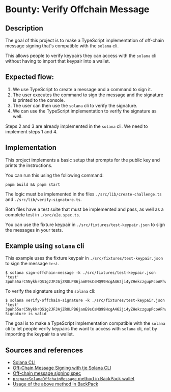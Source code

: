 # Bounty: Verify Offchain Message

## Description

The goal of this project is to make a TypeScript implementation of off-chain message signing that's compatible with the `solana` cli.

This allows people to verify keypairs they can access with the `solana` cli without having to import that keypair into a wallet.

## Expected flow:

1. We use TypeScript to create a message and a command to sign it.
2. The user executes the command to sign the message and the signature is printed to the console.
3. The user can then use the `solana` cli to verify the signature.
4. We can use the TypeScript implementation to verify the signature as well.

Steps 2 and 3 are already implemented in the `solana` cli. We need to implement steps 1 and 4.

## Implementation

This project implements a basic setup that prompts for the public key and prints the instructions.

You can run this using the following command:

```shell
pnpm build && pnpm start
```

The logic must be implemented in the files `./src/lib/create-challenge.ts` and `./src/lib/verify-signature.ts`.

Both files have a test suite that must be implemented and pass, as well as a complete test in `./src/e2e.spec.ts`.

You can use the fixture keypair in `./src/fixtures/test-keypair.json` to sign the messages in your tests.

## Example using `solana` cli

This example uses the fixture keypair in `./src/fixtures/test-keypair.json` to sign the message `test`.

```shell
$ solana sign-offchain-message -k ./src/fixtures/test-keypair.json 'test'
3pWh55arC5NykkrQS1g2JFJAjZRULPB6jamE9sCsMQ99HcgA462ji4yZHekczgupPcoAFhw3P7XdYfsMcbDv2Rjd
```

To verify the signature using the `solana` cli:

```shell
$ solana verify-offchain-signature -k ./src/fixtures/test-keypair.json 'test' 3pWh55arC5NykkrQS1g2JFJAjZRULPB6jamE9sCsMQ99HcgA462ji4yZHekczgupPcoAFhw3P7XdYfsMcbDv2Rjd
Signature is valid
```

The goal is to make a TypeScript implementation compatible with the `solana` cli to let people verify keypairs the want to access with `solana` cli, not by importing the keypair to a wallet.

## Sources and references

- [Solana CLI](https://docs.solana.com/cli/install-solana-cli-tools)
- [Off-Chain Message Signing with tje Solana CLI](https://docs.solanalabs.com/cli/examples/sign-offchain-message)
- [Off-chain message signing spec](https://github.com/solana-labs/solana/blob/master/docs/src/proposals/off-chain-message-signing.md)
- [`prepareSolanaOffchainMessage` method in BackPack wallet](https://github.com/coral-xyz/backpack/blob/5a538a41d060d2c48507007f96c766483115aecc/packages/secure-clients/src/SolanaClient/BackpackSolanaWallet.ts#L74-L117)
- [Usage of the above method in BackPack](https://github.com/coral-xyz/backpack/blob/5a538a41d060d2c48507007f96c766483115aecc/examples/clients/simple/src/solana/SignMessageButtonSolanaOffchain.tsx#L16)
